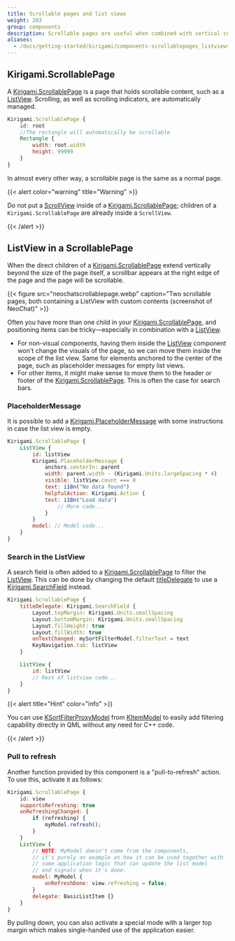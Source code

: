 ```yaml
---
title: Scrollable pages and list views
weight: 203
group: components
description: Scrollable pages are useful when combined with vertical components or dynamic components such as List Views.
aliases:
  - /docs/getting-started/kirigami/components-scrollablepages_listviews/
---
```


## Kirigami.ScrollablePage

A [Kirigami.ScrollablePage](docs:kirigami2;ScrollablePage)
is a page that holds scrollable content, such as a [ListView](docs:qtquick;QtQuick.ListView). Scrolling, as well as scrolling indicators, are automatically managed.

```qml
Kirigami.ScrollablePage {
    id: root
    //The rectangle will automatically be scrollable
    Rectangle {
        width: root.width
        height: 99999
    }
}
```

In almost every other way, a scrollable page is the same as a normal page.

{{< alert color="warning" title="Warning" >}}

Do not put a [ScrollView](docs:qtquickcontrols;QtQuick.Controls.ScrollView) inside of a [Kirigami.ScrollablePage](docs:kirigami2;ScrollablePage); children of a
`Kirigami.ScrollablePage` are already inside a `ScrollView`.

{{< /alert >}}

## ListView in a ScrollablePage

When the direct children of a [Kirigami.ScrollablePage](docs:kirigami2;ScrollablePage) extend vertically beyond the size of the
page itself, a scrollbar appears at the right edge of the page and the page
will be scrollable.

{{< figure src="neochatscrollablepage.webp" caption="Two scrollable pages, both containing a ListView with custom contents (screenshot of NeoChat)" >}}

Often you have more than one child in your [Kirigami.ScrollablePage](docs:kirigami2;ScrollablePage), and positioning items
can be tricky—especially in combination with a [ListView](docs:qtquick;QtQuick.ListView).

* For non-visual components, having them inside the [ListView](docs:qtquick;QtQuick.ListView) component won't change
  the visuals of the page, so we can move them inside the scope of the list view. Same for
  elements anchored to the center of the page, such as placeholder messages for empty list views.
* For other items, it might make sense to move them to the header or footer
  of the [Kirigami.ScrollablePage](docs:kirigami2;ScrollablePage). This is often the case for search bars.

### PlaceholderMessage

It is possible to add a [Kirigami.PlaceholderMessage](docs:kirigami2;PlaceholderMessage)
with some instructions in case the list view is empty. 

```qml
Kirigami.ScrollablePage {
    ListView {
        id: listView
        Kirigami.PlaceholderMessage {
            anchors.centerIn: parent
            width: parent.width - (Kirigami.Units.largeSpacing * 4)
            visible: listView.count === 0
            text: i18n("No data found")
            helpfulAction: Kirigami.Action {
            text: i18n("Load data")
                // More code...
            }
        }
        model: // Model code...
    }
}
```

### Search in the ListView

A search field is often added to a [Kirigami.ScrollablePage](docs:kirigami2;ScrollablePage) to filter the [ListView](docs:qtquick;QtQuick.ListView).
This can be done by changing the default [titleDelegate](docs:kirigami2;Page::titleDelegate) to use a
[Kirigami.SearchField](docs:kirigami2;SearchField) instead.

```qml
Kirigami.ScrollablePage {
    titleDelegate: Kirigami.SearchField {
        Layout.topMargin: Kirigami.Units.smallSpacing
        Layout.bottomMargin: Kirigami.Units.smallSpacing
        Layout.fillHeight: true
        Layout.fillWidth: true
        onTextChanged: mySortFilterModel.filterText = text
        KeyNavigation.tab: listView
    }

    ListView {
        id: listView
        // Rest of listview code...
    }
}
```

{{< alert title="Hint" color="info" >}}

You can use [KSortFilterProxyModel](docs:kitemmodels;SortFilterModel) from
[KItemModel](docs:kitemmodels) to easily add
filtering capability directly in QML without any need for C++ code.

{{< /alert >}}

### Pull to refresh

Another function provided by this component is a "pull-to-refresh" action.
To use this, activate it as follows:

```qml
Kirigami.ScrollablePage {
    id: view
    supportsRefreshing: true
    onRefreshingChanged: {
        if (refreshing) {
            myModel.refresh();
        }
    }
    ListView {
        // NOTE: MyModel doesn't come from the components,
        // it's purely an example on how it can be used together with
        // some application logic that can update the list model
        // and signals when it's done.
        model: MyModel {
            onRefreshDone: view.refreshing = false;
        }
        delegate: BasicListItem {}
    }
}
```

By pulling down, you can also activate a special mode with a larger top margin which
makes single-handed use of the application easier.
